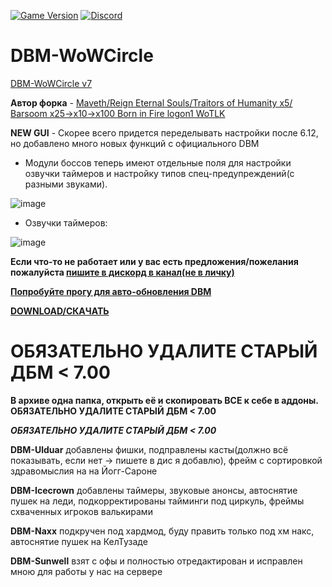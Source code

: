 [![Game Version](https://img.shields.io/badge/wow-3.3.5-blue.svg)](https://github.com/Barsoomx/DBM-wowcircle/tree/master)
[![Discord](https://discordapp.com/api/guilds/598993375479463946/widget.png?style=shield)](https://discord.gg/uMbjr87)

# DBM-WoWCircle

[DBM-WoWCircle v7](https://forum.wowcircle.net/showthread.php?t=991037)

**Автор форка** - [Maveth/Reign Eternal Souls/Traitors of Humanity x5/ Barsoom x25->x10->x100 Born in Fire logon1 WoTLK](https://forum.wowcircle.net/member.php?u=261041)

**NEW GUI** - Скорее всего придется переделывать настройки после 6.12, но добавлено много новых функций с официального DBM

- Модули боссов теперь имеют отдельные поля для настройки озвучки таймеров и настройку типов спец-предупреждений(с разными звуками). 

![image](https://user-images.githubusercontent.com/10605951/120121605-44e74c00-c19c-11eb-809b-7ceaee2336c8.png)

- Озвучки таймеров:

![image](https://user-images.githubusercontent.com/10605951/120121681-bf17d080-c19c-11eb-9c5c-77e131e92c14.png)

**Если что-то не работает или у вас есть предложения/пожелания пожалуйста [пишите в дискорд в канал(не в личку)](https://discord.gg/uMbjr87)**

[**Попробуйте прогу для авто-обновления DBM**](https://github.com/Barsoomx/DBM-wowcircle-updater)

[**DOWNLOAD/СКАЧАТЬ**](https://github.com/Barsoomx/DBM-wowcircle/archive/master.zip)

# ОБЯЗАТЕЛЬНО УДАЛИТЕ СТАРЫЙ ДБМ < 7.00

**В архиве одна папка, открыть её и скопировать ВСЕ к себе в аддоны. ОБЯЗАТЕЛЬНО УДАЛИТЕ СТАРЫЙ ДБМ < 7.00**

**_ОБЯЗАТЕЛЬНО УДАЛИТЕ СТАРЫЙ ДБМ < 7.00_**

**DBM-Ulduar** добавлены фишки, подправлены касты(должно всё показывать, если нет -> пишете в дис я добавлю), фрейм с сортировкой здравомыслия на на Йогг-Сароне

**DBM-Icecrown** добавлены таймеры, звуковые анонсы, автоснятие пушек на леди, подкорректированы тайминги под циркуль, фреймы схваченных игроков валькирами

**DBM-Naxx** подкручен под хардмод, буду править только под хм накс, автоснятие пушек на КелТузаде

**DBM-Sunwell** взят с офы и полностью отредактирован и исправлен мною для работы у нас на сервере
